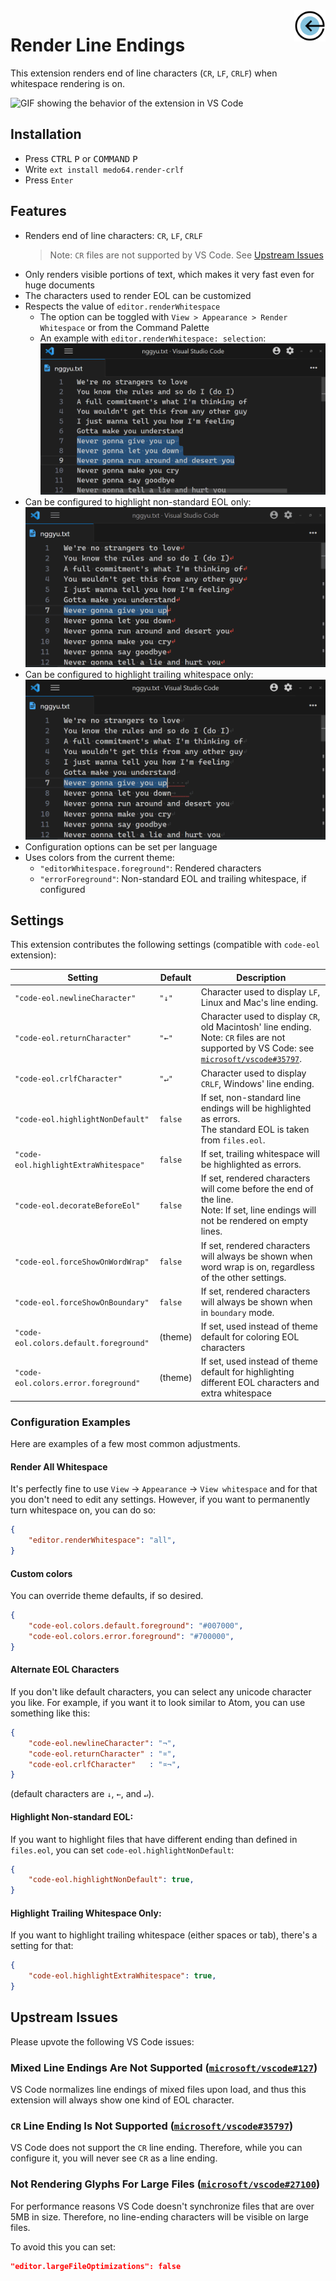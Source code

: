 <img src="https://raw.githubusercontent.com/medo64/Render-CRLF/main/images/icon.png" alt="Render Line Endings logo" align="right" width="10%" height="10%">

# Render Line Endings

This extension renders end of line characters (`CR`, `LF`, `CRLF`) when
whitespace rendering is on.

![GIF showing the behavior of the extension in VS Code](https://raw.githubusercontent.com/medo64/Render-CRLF/main/images/screenshot.gif)


## Installation

- Press <kbd>CTRL</kbd> <kbd>P</kbd> or <kbd>COMMAND</kbd> <kbd>P</kbd>
- Write `ext install medo64.render-crlf`
- Press `Enter`


## Features

- Renders end of line characters: `CR`, `LF`, `CRLF`
  > Note: `CR` files are not supported by VS Code. See [Upstream Issues](#upstream-issues)
- Only renders visible portions of text, which makes it very fast even for huge documents
- The characters used to render EOL can be customized
- Respects the value of `editor.renderWhitespace`
  - The option can be toggled with `View > Appearance > Render Whitespace` or from the Command Palette
  - An example with `editor.renderWhitespace: selection`: ![`"editor.renderWhitespace": selection`](https://raw.githubusercontent.com/medo64/Render-CRLF/main/images/screenshot-selection.png)
- Can be configured to highlight non-standard EOL only: ![`"code-eol.highlightNonDefault": true`](https://raw.githubusercontent.com/medo64/Render-CRLF/main/images/screenshot-highlight-eof.png)
- Can be configured to highlight trailing whitespace only: ![`"code-eol.highlightExtraWhitespace": true`](https://raw.githubusercontent.com/medo64/Render-CRLF/main/images/screenshot-highlight-whitespace.png)
- Configuration options can be set per language
- Uses colors from the current theme:
  - `"editorWhitespace.foreground"`: Rendered characters
  - `"errorForeground"`: Non-standard EOL and trailing whitespace, if configured


## Settings

This extension contributes the following settings (compatible with `code-eol`
extension):

| Setting                                 | Default | Description                                                                                                                                                                                     |
|-----------------------------------------|---------|-------------------------------------------------------------------------------------------------------------------------------------------------------------------------------------------------|
| `"code-eol.newlineCharacter"`           |  `"↓"`  | Character used to display `LF`, Linux and Mac's line ending.                                                                                                                                    |
| `"code-eol.returnCharacter"`            |  `"←"`  | Character used to display `CR`, old Macintosh' line ending.<br>Note: `CR` files are not supported by VS Code: see [`microsoft/vscode#35797`](https://github.com/microsoft/vscode/issues/35797). |
| `"code-eol.crlfCharacter"`              |  `"↵"`  | Character used to display `CRLF`, Windows' line ending.                                                                                                                                         |
| `"code-eol.highlightNonDefault"`        | `false` | If set, non-standard line endings will be highlighted as errors.<br>The standard EOL is taken from `files.eol`.                                                                                 |
| `"code-eol.highlightExtraWhitespace"`   | `false` | If set, trailing whitespace will be highlighted as errors.                                                                                                                                      |
| `"code-eol.decorateBeforeEol"`          | `false` | If set, rendered characters will come before the end of the line.<br>Note: If set, line endings will not be rendered on empty lines.                                                            |
| `"code-eol.forceShowOnWordWrap"`        | `false` | If set, rendered characters will always be shown when word wrap is on, regardless of the other settings.                                                                                        |
| `"code-eol.forceShowOnBoundary"`        | `false` | If set, rendered characters will always be shown when in `boundary` mode.                                                                                                                       |
| `"code-eol.colors.default.foreground"`  | (theme) | If set, used instead of theme default for coloring EOL characters                                                                                                                               |
| `"code-eol.colors.error.foreground"`    | (theme) | If set, used instead of theme default for highlighting different EOL characters and extra whitespace                                                                                            |


### Configuration Examples

Here are examples of a few most common adjustments.


#### Render All Whitespace

It's perfectly fine to use `View` -> `Appearance` -> `View whitespace` and for that you don't need to edit any settings.
However, if you want to permanently turn whitespace on, you can do so:

~~~json
{
    "editor.renderWhitespace": "all",
}
~~~


#### Custom colors

You can override theme defaults, if so desired.

~~~json
{
    "code-eol.colors.default.foreground": "#007000",
    "code-eol.colors.error.foreground": "#700000",
}
~~~


#### Alternate EOL Characters

If you don't like default characters, you can select any unicode character you like.
For example, if you want it to look similar to Atom, you can use something like this:

~~~json
{
    "code-eol.newlineCharacter": "¬",
    "code-eol.returnCharacter" : "¤",
    "code-eol.crlfCharacter"   : "¤¬",
}
~~~

(default characters are `↓`, `←`, and `↵`).


#### Highlight Non-standard EOL:

If you want to highlight files that have different ending than defined in `files.eol`, you can set `code-eol.highlightNonDefault`:

~~~json
{
    "code-eol.highlightNonDefault": true,
}
~~~


#### Highlight Trailing Whitespace Only:

If you want to highlight trailing whitespace (either spaces or tab), there's a setting for that:

~~~json
{
    "code-eol.highlightExtraWhitespace": true,
}
~~~


## Upstream Issues

Please upvote the following VS Code issues:


### Mixed Line Endings Are Not Supported ([`microsoft/vscode#127`](https://github.com/microsoft/vscode/issues/127))

VS Code normalizes line endings of mixed files upon load, and thus this
extension will always show one kind of EOL character.


### `CR` Line Ending Is Not Supported ([`microsoft/vscode#35797`](https://github.com/microsoft/vscode/issues/35797))

VS Code does not support the `CR` line ending. Therefore, while you can
configure it, you will never see `CR` as a line ending.


### Not Rendering Glyphs For Large Files ([`microsoft/vscode#27100`](https://github.com/microsoft/vscode/issues/27100))

For performance reasons VS Code doesn't synchronize files that are over 5MB in
size. Therefore, no line-ending characters will be visible on large files.

To avoid this you can set:

```json
"editor.largeFileOptimizations": false
```
